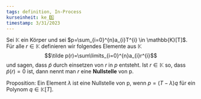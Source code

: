 ```yaml
---
tags: definition, In-Process
kurseinheit: ke_5️⃣
timestamp: 3/31/2023
---
```


Sei $\mathbb{K}$ ein Körper und sei $p=\sum_{i=0}^{n}a_{i}T^{i} \in \mathbb{K}[T]$. 
Für alle $r \in \mathbb{K}$ definieren wir folgendes Elemente aus $\mathbb{K}$ $$\tilde p(r)=\sum\limits_{i=0}^{n}a_{i}r^{i}$$ und sagen, dass $\tilde p$ durch einsetzen von $r$ in $p$ entsteht. Ist $r \in \mathbb{K}$ so, dass $\tilde p(r)=0$ ist, dann nennt man $r$ eine **Nullstelle** von p.

Proposition:
Ein Element $\lambda$  ist eine Nullstelle von p, wenn $p=(T-\lambda)q$ für ein Polynom $q \in \mathbb{K}[T]$.

